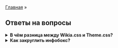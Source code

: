 [Главная](README.md) »

## Ответы на вопросы

<details><summary><b>В чём разница между Wikia.css и Theme.css?</b></summary>
<p>
Themes.css was a convention used by the (then) Community Technical and Vanguard teams to isolate Portable Infobox relevant code. There's not a significant difference, beyond making it somewhat easier to find CSS blocks.
<a href="https://portability.fandom.com/f/p/3825974047146002626">Источник</a>
</p>
</details>

<details><summary><b>Как закруглить инфобокс?</b></summary>

~~~
.portable-infobox.type-theme1 {
	border-radius: 8px;<br/>
}
.portable-infobox.type-theme1 .pi-title {
	border-radius: 8px 8px 0px 0px;
}
~~~
</details>


